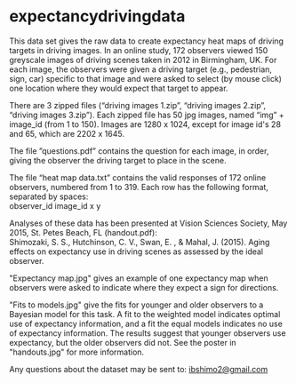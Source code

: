 # expectancydrivingdata

This data set gives the raw data to create expectancy heat maps of driving targets in driving images.  In an online study, 172 observers viewed 150 greyscale images of driving scenes taken in 2012 in Birmingham, UK.  For each image, the observers were given a driving target (e.g., pedestrian, sign, car) specific to that image and were asked to select (by mouse click) one location where they would expect that target to appear.  

There are 3 zipped files (“driving images 1.zip”, “driving images 2.zip”, “driving images 3.zip”).  Each zipped file has 50 jpg images, named “img” + image_id (from 1 to 150).  Images are 1280 x 1024, except for image id's 28 and 65, which are 2202 x 1645.

The file ”questions.pdf” contains the question for each image, in order, giving the observer the driving target to place in the scene.

The file “heat map data.txt” contains the valid responses of 172 online observers, numbered from 1 to 319.  Each row has the following format, separated by spaces: <br>
observer_id   image_id   x   y

Analyses of these data has been presented at Vision Sciences Society, May 2015, St. Petes Beach, FL (handout.pdf): <br>
Shimozaki, S. S., Hutchinson, C. V., Swan, E. , & Mahal, J. (2015). Aging effects on expectancy use in driving scenes as assessed by the ideal observer. 

"Expectancy map.jpg" gives an example of one expectancy map when observers were asked to indicate where they expect a sign for directions.

"Fits to models.jpg" give the fits for younger and older observers to a Bayesian model for this task.  A fit to the weighted model indicates optimal use of expectancy information, and a fit the equal models indicates no use of expectancy information.  The results suggest that younger observers use expectancy, but the older observers did not.  See the poster in "handouts.jpg" for more information.

Any questions about the dataset may be sent to: ibshimo2@gmail.com

